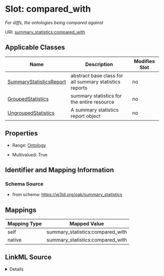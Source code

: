

# Slot: compared_with


_For diffs, the ontologies being compared against_





URI: [summary_statistics:compared_with](https://w3id.org/oaklib/summary_statistics.compared_with)



<!-- no inheritance hierarchy -->





## Applicable Classes

| Name | Description | Modifies Slot |
| --- | --- | --- |
| [SummaryStatisticsReport](SummaryStatisticsReport.md) | abstract base class for all summary statistics reports |  no  |
| [GroupedStatistics](GroupedStatistics.md) | summary statistics for the entire resource |  no  |
| [UngroupedStatistics](UngroupedStatistics.md) | A summary statistics report object |  no  |







## Properties

* Range: [Ontology](Ontology.md)

* Multivalued: True





## Identifier and Mapping Information







### Schema Source


* from schema: https://w3id.org/oak/summary_statistics




## Mappings

| Mapping Type | Mapped Value |
| ---  | ---  |
| self | summary_statistics:compared_with |
| native | summary_statistics:compared_with |




## LinkML Source

<details>
```yaml
name: compared_with
description: For diffs, the ontologies being compared against
from_schema: https://w3id.org/oak/summary_statistics
rank: 1000
alias: compared_with
owner: SummaryStatisticsReport
domain_of:
- SummaryStatisticsReport
range: Ontology
multivalued: true
inlined: true
inlined_as_list: true

```
</details>